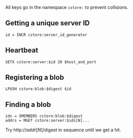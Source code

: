 All keys go in the namespace `cstore:` to prevent collisions.

## Getting a unique server ID

    id = INCR cstore:server_id_generator

## Heartbeat

    SETX cstore:server:$id 20 $host_and_port

## Registering a blob

    LPUSH cstore:blob:$digest $id

## Finding a blob

    ids = SMEMBERS cstore:blob:$digest
    addrs = MGET cstore:server:$ids[N]...

Try http://$addr[N]/$digest in sequence until we get a hit.
